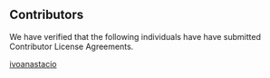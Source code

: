 Contributors
------------
We have verified that the following individuals have have submitted 
Contributor License Agreements.

[ivoanastacio](https://github.com/HIPS/Spearmint/pull/4)
